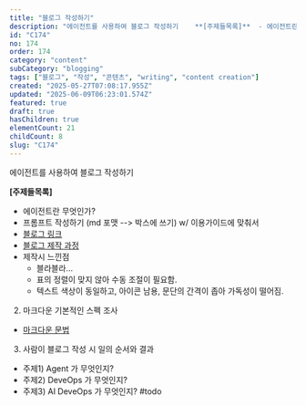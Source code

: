 ```yaml
---
title: "블로그 작성하기"
description: "에이전트를 사용하여 블로그 작성하기    **[주제들목록]**  - 에이전트란 무엇인가? - 프롬프트 작성하기 (md 포맷 --> 박스에 쓰기) w/ 이용가이드에 맞춰서 - [블로그 링크](https://blog.naver.com/lemoncloud-io) - [](h..."
id: "C174"
no: 174
order: 174
category: "content"
subCategory: "blogging"
tags: ["블로그", "작성", "콘텐츠", "writing", "content creation"]
created: "2025-05-27T07:08:17.955Z"
updated: "2025-06-09T06:23:01.574Z"
featured: true
draft: true
hasChildren: true
elementCount: 21
childCount: 8
slug: "C174"
---
```


에이전트를 사용하여 블로그 작성하기



**[주제들목록]**

- 에이전트란 무엇인가?
- 프롬프트 작성하기 (md 포맷 --> 박스에 쓰기) w/ 이용가이드에 맞춰서
- [블로그 링크](https://blog.naver.com/lemoncloud-io)
- [](https://box.eureka.codes/C175)[블로그 제작 과정](https://box.eureka.codes/C175)
- 제작시 느낀점
  - 블라블라...
  - 표의 정렬이 맞지 않아 수동 조절이 필요함.
  - 텍스트 색상이 동일하고, 아이콘 남용, 문단의 간격이 좁아 가독성이 떨어짐.


2. 마크다운 기본적인 스펙 조사

  - [마크다운 문법](https://box.eureka.codes/C184)


3. 사람이 블로그 작성 시 일의 순서와 결과

  - 주제1) Agent 가 무엇인지?
  - 주제2) DeveOps 가 무엇인지?
  - 주제3) AI DeveOps 가 무엇인지? #todo

